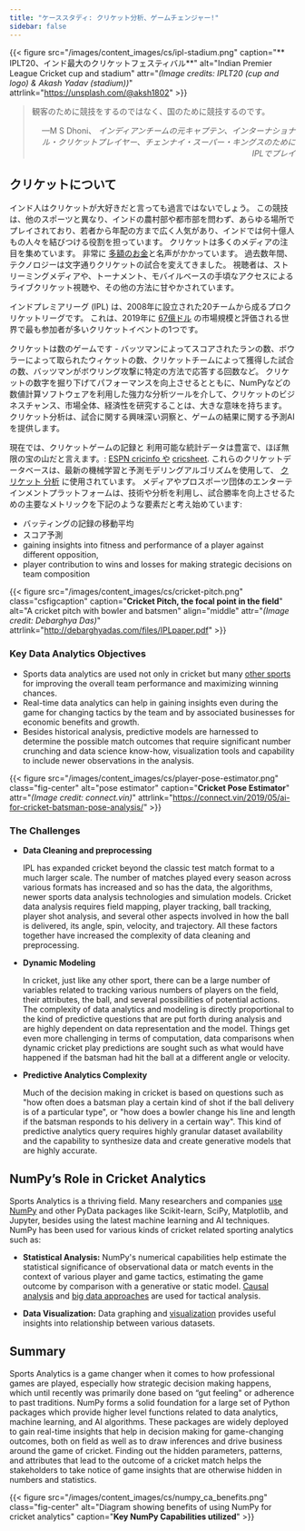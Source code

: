 ```yaml
---
title: "ケーススタディ: クリケット分析、ゲームチェンジャー!"
sidebar: false
---
```


{{< figure src="/images/content_images/cs/ipl-stadium.png" caption="** IPLT20、インド最大のクリケットフェスティバル**" alt="Indian Premier League Cricket cup and stadium" attr="*(Image credits: IPLT20 (cup and logo) & Akash Yadav (stadium))*" attrlink="https://unsplash.com/@aksh1802" >}}

<blockquote cite="https://www.scoopwhoop.com/sports/ms-dhoni/">
    <p>観客のために競技をするのではなく、国のために競技するのです。</p>
    <footer align="right">—M S Dhoni、 <cite>インディアンチームの元キャプテン、インターナショナル・クリケットプレイヤー、チェンナイ・スーパー・キングスのためにIPLでプレイ</cite></footer>
</blockquote>

## クリケットについて

インド人はクリケットが大好きだと言っても過言ではないでしょう。 この競技は、他のスポーツと異なり、インドの農村部や都市部を問わず、あらゆる場所でプレイされており、若者から年配の方まで広く人気があり、インドでは何十億人もの人々を結びつける役割を担っています。 クリケットは多くのメディアの注目を集めています。 非常に [多額のお金](https://www.statista.com/topics/4543/indian-premier-league-ipl/)と名声がかかっています。 過去数年間、テクノロジーは文字通りクリケットの試合を変えてきました。 視聴者は、ストリーミングメディアや、トーナメント、モバイルベースの手頃なアクセスによるライブクリケット視聴や、その他の方法に甘やかされています。

インドプレミアリーグ (IPL) は、2008年に設立された20チームから成るプロクリケットリーグです。 これは、2019年に [67億ドル](https://en.wikipedia.org/wiki/Indian_Premier_League) の市場規模と評価される世界で最も参加者が多いクリケットイベントの1つです。

クリケットは数のゲームです - バッツマンによってスコアされたランの数、ボウラーによって取られたウィケットの数、クリケットチームによって獲得した試合の数、バッツマンがボウリング攻撃に特定の方法で応答する回数など。 クリケットの数字を掘り下げてパフォーマンスを向上させるとともに、NumPyなどの数値計算ソフトウェアを利用した強力な分析ツールを介して、クリケットのビジネスチャンス、市場全体、経済性を研究することは、大きな意味を持ちます。 クリケット分析は、試合に関する興味深い洞察と、ゲームの結果に関する予測AIを提供します。

現在では、クリケットゲームの記録と 利用可能な統計データは豊富で、ほぼ無限の宝の山だと言えます。: [ESPN cricinfo や](https://stats.espncricinfo.com/ci/engine/stats/index.html) [cricsheet](https://cricsheet.org). これらのクリケットデータベースは、最新の機械学習と予測モデリングアルゴリズムを使用して、 [クリケット 分析](https://www.researchgate.net/publication/336886516_Data_visualization_and_toss_related_analysis_of_IPL_teams_and_batsmen_performances) に使用されています。 メディアやプロスポーツ団体のエンターテインメントプラットフォームは、技術や分析を利用し、試合勝率を向上させるための主要なメトリックを下記のような要素だと考え始めています:

* バッティングの記録の移動平均
* スコア予測
* gaining insights into fitness and performance of a player against different opposition,
* player contribution to wins and losses for making strategic decisions on team composition

{{< figure src="/images/content_images/cs/cricket-pitch.png" class="csfigcaption" caption="**Cricket Pitch, the focal point in the field**" alt="A cricket pitch with bowler and batsmen" align="middle" attr="*(Image credit: Debarghya Das)*" attrlink="http://debarghyadas.com/files/IPLpaper.pdf" >}}

### Key Data Analytics Objectives

* Sports data analytics are used not only in cricket but many [other sports](https://adtmag.com/blogs/dev-watch/2017/07/sports-analytics.aspx) for improving the overall team performance and maximizing winning chances.
* Real-time data analytics can help in gaining insights even during the game for changing tactics by the team and by associated businesses for economic benefits and growth.
* Besides historical analysis, predictive models are harnessed to determine the possible match outcomes that require significant number crunching and data science know-how, visualization tools and capability to include newer observations in the analysis.

{{< figure src="/images/content_images/cs/player-pose-estimator.png" class="fig-center" alt="pose estimator" caption="**Cricket Pose Estimator**" attr="*(Image credit: connect.vin)*" attrlink="https://connect.vin/2019/05/ai-for-cricket-batsman-pose-analysis/" >}}

### The Challenges

* **Data Cleaning and preprocessing**

  IPL has expanded cricket beyond the classic test match format to a much larger scale. The number of matches played every season across various formats has increased and so has the data, the algorithms, newer sports data analysis technologies and simulation models. Cricket data analysis requires field mapping, player tracking, ball tracking, player shot analysis, and several other aspects involved in how the ball is delivered, its angle, spin, velocity, and trajectory. All these factors together have increased the complexity of data cleaning and preprocessing.

* **Dynamic Modeling**

  In cricket, just like any other sport, there can be a large number of variables related to tracking various numbers of players on the field, their attributes, the ball, and several possibilities of potential actions. The complexity of data analytics and modeling is directly proportional to the kind of predictive questions that are put forth during analysis and are highly dependent on data representation and the model. Things get even more challenging in terms of computation, data comparisons when dynamic cricket play predictions are sought such as what would have happened if the batsman had hit the ball at a different angle or velocity.

* **Predictive Analytics Complexity**

  Much of the decision making in cricket is based on questions such as "how often does a batsman play a certain kind of shot if the ball delivery is of a particular type", or "how does a bowler change his line and length if the batsman responds to his delivery in a certain way". This kind of predictive analytics query requires highly granular dataset availability and the capability to synthesize data and create generative models that are highly accurate.

## NumPy’s Role in Cricket Analytics

Sports Analytics is a thriving field. Many researchers and companies [use NumPy](https://adtmag.com/blogs/dev-watch/2017/07/sports-analytics.aspx) and other PyData packages like Scikit-learn, SciPy, Matplotlib, and Jupyter, besides using the latest machine learning and AI techniques.  NumPy has been used for various kinds of cricket related sporting analytics such as:

* **Statistical Analysis:** NumPy's numerical capabilities help estimate the statistical significance of observational data or match events in the context of various player and game tactics, estimating the game outcome by comparison with a generative or static model. [Causal analysis](https://amplitude.com/blog/2017/01/19/causation-correlation) and [big data approaches](https://www.ncbi.nlm.nih.gov/pmc/articles/PMC4996805/) are used for tactical analysis.

* **Data Visualization:** Data graphing and [visualization](https://towardsdatascience.com/advanced-sports-visualization-with-pandas-matplotlib-and-seaborn-9c16df80a81b) provides useful insights into relationship between various datasets.

## Summary

Sports Analytics is a game changer when it comes to how professional games are played, especially how strategic decision making happens, which until recently was primarily done based on “gut feeling" or adherence to past traditions. NumPy forms a solid foundation for a large set of Python packages which provide higher level functions related to data analytics, machine learning, and AI algorithms. These packages are widely deployed to gain real-time insights that help in decision making for game-changing outcomes, both on field as well as to draw inferences and drive business around the game of cricket. Finding out the hidden parameters, patterns, and attributes that lead to the outcome of a cricket match helps the stakeholders to take notice of game insights that are otherwise hidden in numbers and statistics.

{{< figure src="/images/content_images/cs/numpy_ca_benefits.png" class="fig-center" alt="Diagram showing benefits of using NumPy for cricket analytics" caption="**Key NumPy Capabilities utilized**" >}}
